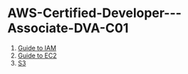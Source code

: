 # AWS-Certified-Developer---Associate-DVA-C01

1. [Guide to IAM](https://github.com/impossibleworkings44/-AWS-Certified-Developer---Associate-DVA-C01-/blob/main/1.%20Guide%20to%20IAM.md)
2. [Guide to EC2](https://github.com/impossibleworkings44/-AWS-Certified-Developer---Associate-DVA-C01-/blob/main/2.%20Guide%20to%20EC2.md)
3. [S3](https://github.com/impossibleworkings44/-AWS-Certified-Developer---Associate-DVA-C01-/blob/main/3.%20S3.md)
